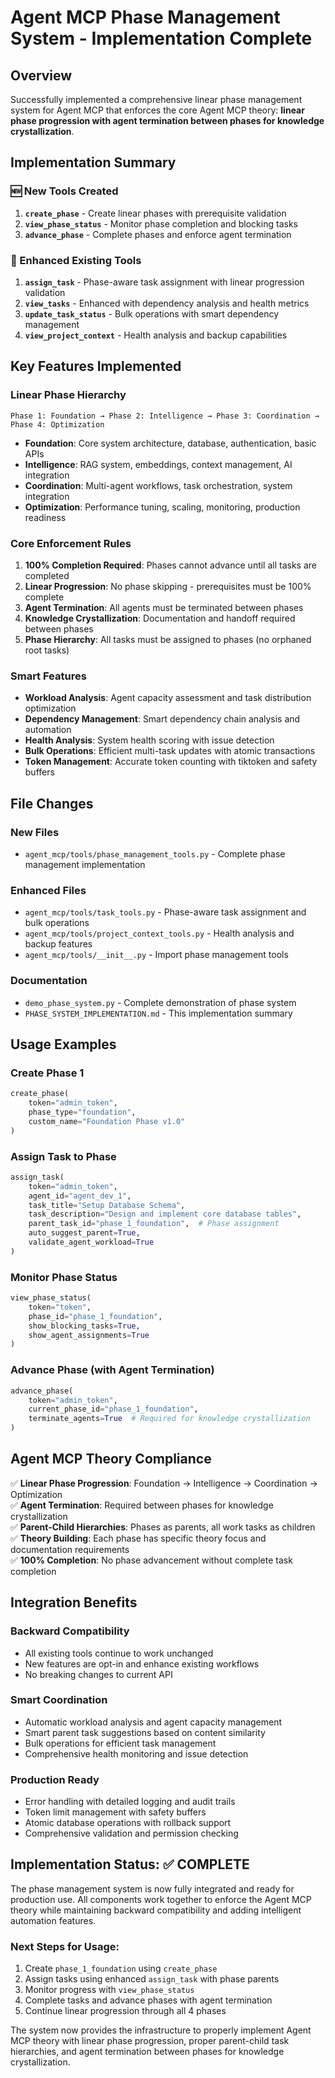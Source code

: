 # Agent MCP Phase Management System - Implementation Complete

## Overview

Successfully implemented a comprehensive linear phase management system for Agent MCP that enforces the core Agent MCP theory: **linear phase progression with agent termination between phases for knowledge crystallization**.

## Implementation Summary

### 🆕 New Tools Created

1. **`create_phase`** - Create linear phases with prerequisite validation
2. **`view_phase_status`** - Monitor phase completion and blocking tasks  
3. **`advance_phase`** - Complete phases and enforce agent termination

### 🔧 Enhanced Existing Tools

1. **`assign_task`** - Phase-aware task assignment with linear progression validation
2. **`view_tasks`** - Enhanced with dependency analysis and health metrics
3. **`update_task_status`** - Bulk operations with smart dependency management
4. **`view_project_context`** - Health analysis and backup capabilities

## Key Features Implemented

### Linear Phase Hierarchy
```
Phase 1: Foundation → Phase 2: Intelligence → Phase 3: Coordination → Phase 4: Optimization
```

- **Foundation**: Core system architecture, database, authentication, basic APIs
- **Intelligence**: RAG system, embeddings, context management, AI integration  
- **Coordination**: Multi-agent workflows, task orchestration, system integration
- **Optimization**: Performance tuning, scaling, monitoring, production readiness

### Core Enforcement Rules

1. **100% Completion Required**: Phases cannot advance until all tasks are completed
2. **Linear Progression**: No phase skipping - prerequisites must be 100% complete
3. **Agent Termination**: All agents must be terminated between phases
4. **Knowledge Crystallization**: Documentation and handoff required between phases
5. **Phase Hierarchy**: All tasks must be assigned to phases (no orphaned root tasks)

### Smart Features

- **Workload Analysis**: Agent capacity assessment and task distribution optimization
- **Dependency Management**: Smart dependency chain analysis and automation
- **Health Analysis**: System health scoring with issue detection
- **Bulk Operations**: Efficient multi-task updates with atomic transactions
- **Token Management**: Accurate token counting with tiktoken and safety buffers

## File Changes

### New Files
- `agent_mcp/tools/phase_management_tools.py` - Complete phase management implementation

### Enhanced Files
- `agent_mcp/tools/task_tools.py` - Phase-aware task assignment and bulk operations
- `agent_mcp/tools/project_context_tools.py` - Health analysis and backup features
- `agent_mcp/tools/__init__.py` - Import phase management tools

### Documentation
- `demo_phase_system.py` - Complete demonstration of phase system
- `PHASE_SYSTEM_IMPLEMENTATION.md` - This implementation summary

## Usage Examples

### Create Phase 1
```python
create_phase(
    token="admin_token",
    phase_type="foundation",
    custom_name="Foundation Phase v1.0"
)
```

### Assign Task to Phase
```python
assign_task(
    token="admin_token",
    agent_id="agent_dev_1", 
    task_title="Setup Database Schema",
    task_description="Design and implement core database tables",
    parent_task_id="phase_1_foundation",  # Phase assignment
    auto_suggest_parent=True,
    validate_agent_workload=True
)
```

### Monitor Phase Status
```python
view_phase_status(
    token="token",
    phase_id="phase_1_foundation",
    show_blocking_tasks=True,
    show_agent_assignments=True
)
```

### Advance Phase (with Agent Termination)
```python
advance_phase(
    token="admin_token",
    current_phase_id="phase_1_foundation",
    terminate_agents=True  # Required for knowledge crystallization
)
```

## Agent MCP Theory Compliance

✅ **Linear Phase Progression**: Foundation → Intelligence → Coordination → Optimization  
✅ **Agent Termination**: Required between phases for knowledge crystallization  
✅ **Parent-Child Hierarchies**: Phases as parents, all work tasks as children  
✅ **Theory Building**: Each phase has specific theory focus and documentation requirements  
✅ **100% Completion**: No phase advancement without complete task completion  

## Integration Benefits

### Backward Compatibility
- All existing tools continue to work unchanged
- New features are opt-in and enhance existing workflows
- No breaking changes to current API

### Smart Coordination
- Automatic workload analysis and agent capacity management
- Smart parent task suggestions based on content similarity
- Bulk operations for efficient task management
- Comprehensive health monitoring and issue detection

### Production Ready
- Error handling with detailed logging and audit trails
- Token limit management with safety buffers
- Atomic database operations with rollback support
- Comprehensive validation and permission checking

## Implementation Status: ✅ COMPLETE

The phase management system is now fully integrated and ready for production use. All components work together to enforce the Agent MCP theory while maintaining backward compatibility and adding intelligent automation features.

### Next Steps for Usage:
1. Create `phase_1_foundation` using `create_phase`
2. Assign tasks using enhanced `assign_task` with phase parents
3. Monitor progress with `view_phase_status`  
4. Complete tasks and advance phases with agent termination
5. Continue linear progression through all 4 phases

The system now provides the infrastructure to properly implement Agent MCP theory with linear phase progression, proper parent-child task hierarchies, and agent termination between phases for knowledge crystallization.